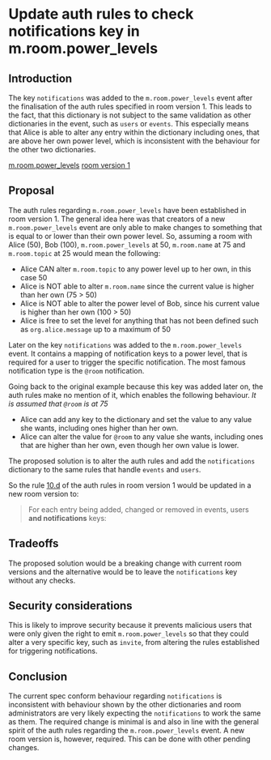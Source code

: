 # Update auth rules to check notifications key in m.room.power_levels

## Introduction

The key `notifications` was added to the `m.room.power_levels` event after the
finalisation of the auth rules specified in room version 1. This leads to the
fact, that this dictionary is not subject to the same validation as other
dictionaries in the event, such as `users` or `events`. This especially means
that Alice is able to alter any entry within the dictionary including ones,
that are above her own power level, which is inconsistent with the behaviour
for the other two dictionaries.

[m.room.power_levels](https://chat.api-spec.dingshunyu.top/client_server/r0.5.0#m-room-power-levels)
[room version 1](https://chat.api-spec.dingshunyu.top/rooms/v1)

## Proposal

The auth rules regarding `m.room.power_levels` have been established in room
version 1. The general idea here was that creators of a new `m.room.power_levels`
event are only able to make changes to something that is equal to or lower than
their own power level.
So, assuming a room with Alice (50), Bob (100), `m.room.power_levels` at 50,
`m.room.name` at 75 and `m.room.topic` at 25 would mean the following:

* Alice CAN alter `m.room.topic` to any power level up to her own, in this case 50
* Alice is NOT able to alter `m.room.name` since the current value is higher than
her own (75 > 50)
* Alice is NOT able to alter the power level of Bob, since his current value is
higher than her own (100 > 50)
* Alice is free to set the level for anything that has not been defined such as
`org.alice.message` up to a maximum of 50

Later on the key `notifications` was added to the `m.room.power_levels` event.
It contains a mapping of notification keys to a power level, that is required
for a user to trigger the specific notification. The most famous notification
type is the `@room` notification.

Going back to the original example because this key was added later on, the auth
rules make no mention of it, which enables the following behaviour. *It is assumed
that `@room` is at 75*

* Alice can add any key to the dictionary and set the value to any value she wants,
including ones higher than her own.
* Alice can alter the value for `@room` to any value she wants, including ones that
are higher than her own, even though her own value is lower.

The proposed solution is to alter the auth rules and add the `notifications` dictionary
to the same rules that handle `events` and `users`.

So the rule [10.d](https://chat.api-spec.dingshunyu.top/rooms/v1.html) of the auth rules in
room version 1 would be updated in a new room version to:


> For each entry being added, changed or removed in events, users __and notifications__
>keys:


## Tradeoffs

The proposed solution would be a breaking change with current room versions and
the alternative would be to leave the `notifications` key without any checks.

## Security considerations

This is likely to improve security because it prevents malicious users that were
only given the right to emit `m.room.power_levels` so that they could alter a very
specific key, such as `invite`, from altering the rules established for triggering
notifications.

## Conclusion

The current spec conform behaviour regarding `notifications` is inconsistent with
behaviour shown by the other dictionaries and room administrators are very likely
expecting the `notifications` to work the same as them. The required change is minimal
is and also in line with the general spirit of the auth rules regarding the
`m.room.power_levels` event. A new room version is, however, required. This can be
done with other pending changes.
